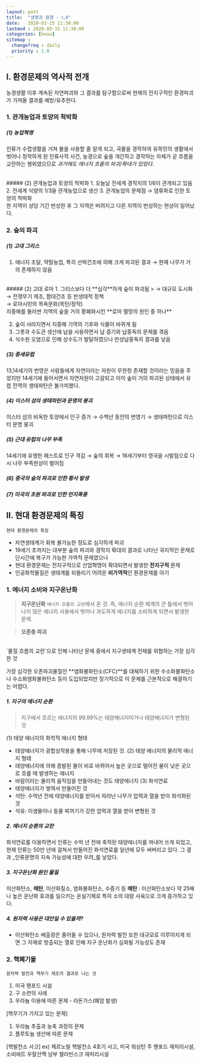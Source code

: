 ```yaml
---
layout: post
title:  "생명과 환경 - Ⅰ,Ⅱ"
date:   2020-03-15 11:38:00 
lastmod : 2020-03-15 11:38:00
categories: [knou]
sitemap :
  changefreq : daily
  priority : 1.0
---
```


## Ⅰ. 환경문제의 역사적 전개
농경생활 이후 계속된 자연파괴와 그 결과를 탐구함으로써 현재의 전지구적인 환경파괴가 가져올 결과를 예방/유추한다.
<br>

### 1. 관개농업과 토양의 척박화

##### (1) 농업혁명
인류가 수렵생활을 거쳐 불을 사용할 줄 알게 되고, 곡물을 경작하여 유목민의 생활에서 벗어나 정착하게 된 인류사적 사건, 농경으로 숲을 개간하고 경작하는 자체가 곧 흐름을 교란하는 행위였으므로 _과거에도 에너지 흐름의 파괴/확대가 있었다_.

<br>
##### (2) 관개농업과 토양의 척박화
1. 오늘날 전세계 경작지의 1/6이 관개되고 있음
2. 전세계 식량의 1/3을 관개농업으로 생산
3. 관개농업의 문제점 → 염류화로 인한 토양의 척박화
<br>
한 지역이 상당 기간 번성한 후 그 지역은 버려지고 다른 지역이 번성하는 현상이 일어났다.
<br>

### 2. 숲의 파괴
##### (1) 고대 그리스
1. 에너지 조달, 약탈농업, 특히 선박건조에 의해 크게 파괴된 결과 → 현재 나무가 거의 존재하지 않음
<br>
##### (2) 고대 로마
1. 그리스보다 더 **심각**하게 숲이 파괴됨
> → 대규모 도시화<br>
  → 전쟁무기 제조, 함대건조 등 반생태적 정책<br>
  → 로마시민의 목욕문화(목탄/장작)<br>
  지중해를 둘러싼 지역의 숲을 거의 황폐화시킨 **로마 멸망의 원인 중 하나**

2. 숲이 사라지면서 지중해 기역의 기후와 식물이 바뀌게 됨
3. 그릇과 수도관 생산에 납을 사용하면서 납 증기와 납중독의 문제를 겪음
4. 식수원 오염으로 인해 상수도가 발달하였으나 만성납중독의 결과를 낳음

##### (3) 중세유럽
13,14세기의 번영은 사람들에게 자연이라는 자원이 무한정 존재할 것이라는 믿음을 주었지만 14세기에 들어서면서 자연자원이 고갈되고 이미 숲이 거의 파괴된 상태에서 유럽 전역의 생태파탄은 불가피했다.

##### (4) 이스터 섬의 생태파탄과 문명의 붕괴
이스터 섬의 비옥한 토양에서 인구 증가 → 수백년 동안의 번영기 → 생태파탄으로 이스터 문명 붕괴

##### (5) 근대 유럽의 나무 부족
14세기에 유행한 페스트로 인구 격감 → 숲의 회복 → 16세기부터 영국을 시발점으로 다시 나무 부족현상이 벌어짐

##### (6) 중국의 숲의 파괴로 인한 황사 발생
##### (7) 미국의 초원 파괴로 인한 먼지폭풍

<div class="divider"></div>

## Ⅱ. 현대 환경문제의 특징

`현대 환경문제의 특징`
+ 자연생태계가 회복 불가능한 정도로 심각하게 파괴
+ 19세기 초까지는 대부분 숲의 파괴와 경작지 확대의 결과로 나타난 국지적인 문제로 단시간에 복구가 가능한 가역적 문제였으나
+ 현대 환경문제는 전지구적으로 산업혁명이 확대되면서 발생한 **전지구적** 문제
+ 인공화학물질은 생태계를 되돌리기 어려운 **비가역적**인 환경문제를 야기



### 1. 에너지 소비와 지구온난화

> **지구온난화**
`에너지 흐름의 교란`에서 온 것.
즉, 에너지 순환 체계의 큰 틀에서 벗어나지 않은 에너지 사용에서 벗어나 과도하게 에너지를 소비하게 되면서 발생한 문제.

> **오존층 파괴**
<br>
`물질 흐름의 교란`으로 인해 나타난 문제 중에서 지구생태계 전체를 위협하는 가장 심각한 것

가장 심각한 오존파괴물질인 **염화불화탄소(CFC)**를 대체하기 위한 수소화불화탄소나 수소화염화불화탄소 등이 도입되었지만 장기적으로 이 문제를 근본적으로 해결하기는 어렵다.

##### 1. 지구의 에너지 순환

> 지구에서 흐르는 에너지의 99.99%는 태양에너지이거나 태양에너지가 변형된 것

(1) 태양 에너지의 화학적 에너지 형태
+ 태양에너지가 광합성작용을 통해 나무에 저장된 것.
(2) 태양 에너지의 물리적 에너지 형태
+ 태양에너지에 의해 증발된 물이 비로 바뀌어서 높은 곳으로 떨어진 물이 낮은 곳으로 흐를 때 발생하는 에너지
+ 바람이라는 물리적 움직임을 만들어내는 것도 태양에너지
(3) 화석연료
+ 태양에너지가 쌓여서 만들어진 것
+ 석탄: 수억년 전에 태양에너지를 받아서 자라난 나무가 압력과 열을 받아 화석화된 것
+ 석유: 미생물이나 동물 찌꺼기가 강한 압력과 열을 받아 변형된 것

##### 2. 에너지 순환의 교란
화석연료를 이용하면서 인류는 수억 년 전에 축적된 태양에너지를 꺼내어 쓰게 되었고, 현재 인류는 50만 년에 걸쳐서 만들어진 화석연료를 일년에 모두 써버리고 있다. 그 결과 _인류문명의 지속 가능성에 대한 우려_를 낳았다.

##### 3. 지구온난화 원인 물질
이산화탄소, __메탄__, 이산화질소, 염화불화탄소, 수증기 등
**메탄** : 이산화탄소보다 약 25배나 높은 온난화 효과를 일으키는 온실기체로 특히 소의 대량 사육으로 크게 증가하고 있다.

##### 4. 원자력 사용은 대안일 수 있을까?
+ 이산화탄소 배출량은 줄어들 수 있으나, 원자력 발전 또한 대규모로 이루어지게 되면 그 자체로 방출되는 열로 인해 지구 온난화가 심화될 가능성도 존재


### 2. 핵폐기물
`원자력 발전과 핵무기 제조의 결과로 나는 것`

1. 미국 핸포드 시설
2. 구 소련의 사례
3. 우라늄 이용에 따른 문제 - 라돈가스(폐암 발생)

[핵무기가 가지고 있는 문제]
<br>
1. 우라늄 추출과 농축 과정의 문제
2. 플루토늄 생산에 따른 문제

[핵발전소 사고]
ex) 체르노빌 핵발전소 4호기 사고, 미국 워싱턴 주 핸포드 재처리시설, 소비에트 우랄산맥 남부 첼라빈스크 재처리시설



